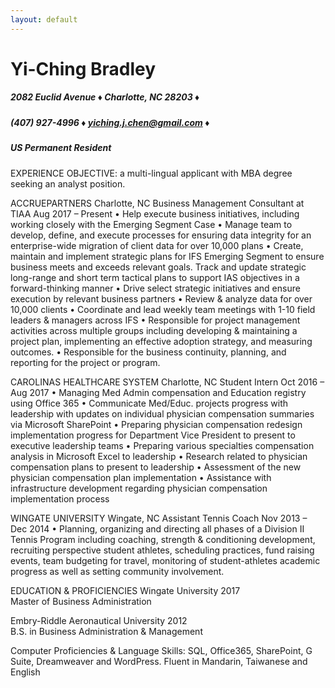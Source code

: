 ```yaml
---
layout: default
---
```


# Yi-Ching Bradley
##### 2082 Euclid Avenue ♦ Charlotte, NC 28203 ♦
##### (407) 927-4996 ♦ [yiching.j.chen@gmail.com](mailto:yiching.j.chen@gmail.com) ♦
##### US Permanent Resident


EXPERIENCE
OBJECTIVE: a multi-lingual applicant with MBA degree seeking an analyst position. 

ACCRUEPARTNERS		                                                                                              Charlotte, NC
Business Management Consultant at TIAA                                                                      Aug 2017 – Present
• Help execute business initiatives, including working closely with the Emerging Segment Case 
• Manage team to develop, define, and execute processes for ensuring data integrity for an enterprise-wide migration of client data for over 10,000 plans
• Create, maintain and implement strategic plans for IFS Emerging Segment to ensure business meets and exceeds relevant goals. Track and update strategic long-range and short term tactical plans to support IAS objectives in a forward-thinking manner
• Drive select strategic initiatives and ensure execution by relevant business partners
• Review & analyze data for over 10,000 clients
• Coordinate and lead weekly team meetings with 1-10 field leaders & managers across IFS
• Responsible for project management activities across multiple groups including developing & maintaining a project plan, implementing an effective adoption strategy, and measuring outcomes.
• Responsible for the business continuity, planning, and reporting for the project or program.

CAROLINAS HEALTHCARE SYSTEM                                                                                      Charlotte, NC
Student Intern	                                                                                              Oct 2016 – Aug 2017
• Managing Med Admin compensation and Education registry using Office 365
• Communicate Med/Educ. projects progress with leadership with updates on individual physician compensation summaries via Microsoft SharePoint
• Preparing physician compensation redesign implementation progress for Department Vice President to present to executive leadership teams
• Preparing various specialties compensation analysis in Microsoft Excel to leadership
• Research related to physician compensation plans to present to leadership
• Assessment of the new physician compensation plan implementation
• Assistance with infrastructure development regarding physician compensation implementation process

WINGATE UNIVERSITY		                                                                                    Wingate, NC
Assistant Tennis Coach                                                                                         Nov 2013 – Dec 2014
• Planning, organizing and directing all phases of a Division II Tennis Program including coaching, strength & conditioning development, recruiting perspective student athletes, scheduling practices, fund raising events, team budgeting for travel, monitoring of student-athletes academic progress as well as setting community involvement.     

EDUCATION & PROFICIENCIES 
Wingate University 2017      
Master of Business Administration

Embry-Riddle Aeronautical University 2012             
B.S. in Business Administration & Management							

Computer Proficiencies & Language Skills:
SQL, Office365, SharePoint, G Suite, Dreamweaver and WordPress. 
Fluent in Mandarin, Taiwanese and English


